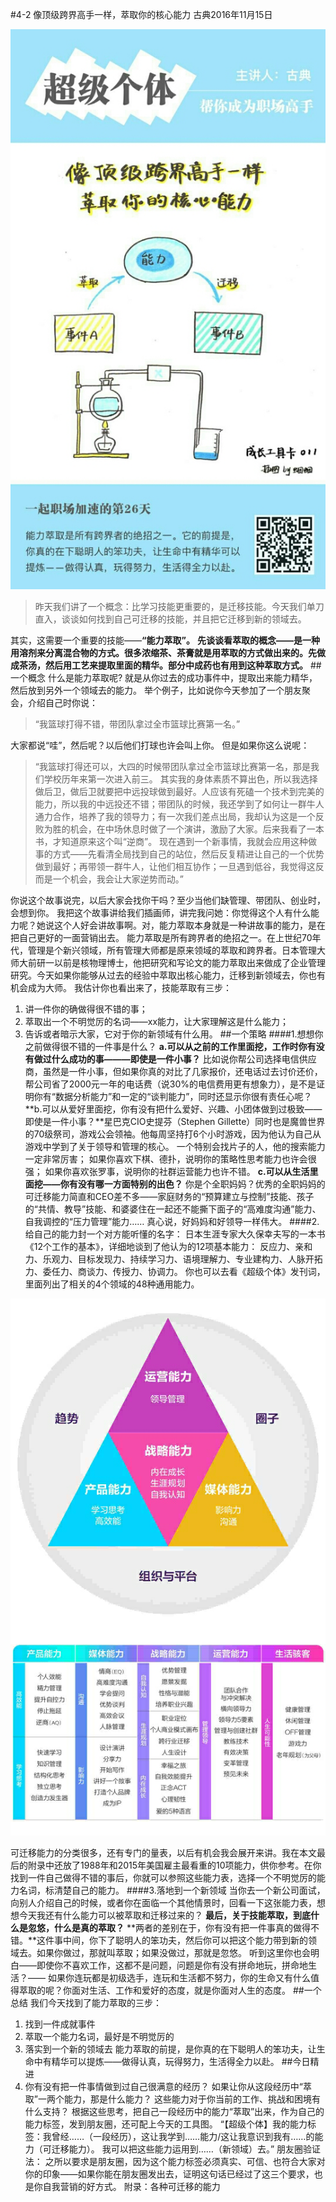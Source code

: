 #4-2 像顶级跨界高手一样，萃取你的核心能力
古典2016年11月15日

![](./_image/WechatIMG37.jpeg)

>昨天我们讲了一个概念：比学习技能更重要的，是迁移技能。今天我们单刀直入，谈谈如何找到自己可迁移的技能，并且把它迁移到新的领域去。

其实，这需要一个重要的技能——**“能力萃取”。**
**先谈谈看萃取的概念——是一种用溶剂来分离混合物的方式。很多浓缩茶、茶膏就是用萃取的方式做出来的。先做成茶汤，然后用工艺来提取里面的精华。部分中成药也有用到这种萃取方式。**
##一个概念
什么是能力萃取呢? 就是从你过去的成功事件中，提取出来能力精华，然后放到另外一个领域去的能力。
举个例子，比如说你今天参加了一个朋友聚会，介绍自己时你说：
>“我篮球打得不错，带团队拿过全市篮球比赛第一名。”

大家都说“哇”，然后呢？以后他们打球也许会叫上你。
但是如果你这么说呢：
>“我篮球打得还可以，大四的时候带团队拿过全市篮球比赛第一名，那是我们学校历年来第一次进入前三。 其实我的身体素质不算出色，所以我选择做后卫，做后卫就要把中远投球做到最好。人应该有死磕一个技术到完美的能力，所以我的中远投还不错；带团队的时候，我还学到了如何让一群牛人通力合作，培养了我的领导力；有一次我们差点出局，我却认为这是一个反败为胜的机会，在中场休息时做了一个演讲，激励了大家。后来我看了一本书，才知道原来这个叫“逆商”。 现在遇到一个新事情，我就会应用这种做事的方式——先看清全局找到自己的站位，然后反复精进让自己的一个优势做到最好；再带领一群牛人，让他们相互协作；一旦遇到低谷，我觉得这反而是一个机会，我会让大家逆势而动。”

你说这个故事说完，以后大家会找你干吗？至少当他们缺管理、带团队、创业时，会想到你。
我把这个故事讲给我们插画师，讲完我问她：你觉得这个人有什么能力呢？她说这个人好会讲故事啊。对，能力萃取本身就是一种讲故事的能力，是在把自己更好的一面营销出去。 
能力萃取是所有跨界者的绝招之一。在上世纪70年代，管理是个新兴领域，所有管理大师都是原来领域的萃取和跨界者。日本管理大师大前研一以前是核物理博士，他把研究和写论文的能力萃取出来做成了企业管理研究。今天如果你能够从过去的经验中萃取出核心能力，迁移到新领域去，你也有机会成为大师。
我估计你也看出来了，技能萃取有三步：
1. 讲一件你的确做得很不错的事；
2. 萃取出一个不明觉厉的名词——xx能力，让大家理解这是什么能力；
3. 告诉或者暗示大家，它对于你的新领域有什么用。
##一个策略
####1.想想你之前做得很不错的一件事是什么？
**a.可以从之前的工作里面挖，工作时你有没有做过什么成功的事———即使是一件小事？**
比如说你帮公司选择电信供应商，虽然是一件小事，但如果你真的对比了几家报价，还电话过去讨价还价，帮公司省了2000元一年的电话费（说30%的电信费用更有想象力），是不是证明你有“数据分析能力”和一定的“谈判能力”，同时还显示你很有责任心呢？
**b.可以从爱好里面挖，你有没有把什么爱好、兴趣、小团体做到过极致——即使是一件小事？**星巴克CIO史提芬（Stephen Gillette）同时也是魔兽世界的70级祭司，游戏公会领袖。他每周坚持打6个小时游戏，因为他认为自己从游戏中学到了关于领导和管理的核心。
一个特别会找片子的人，他的搜索能力一定非常厉害；
如果你喜欢下棋、德扑，说明你的策略性思考能力也许会很强；
如果你喜欢张罗事，说明你的社群运营能力也许不错。
**c.可以从生活里面挖——你有没有哪一方面特别的出色？**
你是个全职妈妈？优秀的全职妈妈的可迁移能力简直和CEO差不多——家庭财务的“预算建立与控制”技能、孩子的“共情、教导”技能、和婆婆住在一起还不能撕下面子的“高难度沟通”能力、自我调控的“压力管理”能力……
真心说，好妈妈和好领导一样伟大。
####2.给自己的能力封一个对方能听懂的名字：
日本生涯专家大久保幸夫写的一本书《12个工作的基本》，详细地谈到了他认为的12项基本能力：
反应力、亲和力、乐观力、目标发现力、持续学习力、语境理解力、专业建构力、人脉开拓力、委任力、商谈力、传授力、协调力。
你也可以去看《超级个体》发刊词，里面列出了相关的4个领域的48种通用能力。

![](./_image/WechatIMG38.png)

可迁移能力的分类很多，还有专门的量表，以后有机会我会展开来讲。我在本文最后的附录中还放了1988年和2015年美国雇主最看重的10项能力，供你参考。在你找到一件自己做得不错的事后，你就可以参照这些能力表，选择一个不明觉厉的能力名词，标清楚自己的能力。
####3.落地到一个新领域
当你去一个新公司面试，向别人介绍自己的时候，或者你在面临一个其他情景时，回看一下这张能力表，想想今天我还有什么能力可以被萃取和迁移过来的？
**最后，关于技能萃取，到底什么是忽悠，什么是真的萃取？**
**两者的差别在于，你有没有把一件事真的做得不错。**这件事中间，你下了聪明人的笨功夫，然后你可以把这个能力带到新的领域去。如果你做过，那就叫萃取；如果没做过，那就是忽悠。
听到这里你也会明白——即使你不喜欢工作，这都不是问题，问题是你有没有拼命地玩，拼命地生活？—— 如果你连玩都是初级选手，连玩和生活都不努力，你的生命又有什么值得萃取的呢？你面对生活、工作和爱好的态度，就是你面对人生的态度。
##一个总结
我们今天找到了能力萃取的三步：
1. 找到一件成就事件
2. 萃取一个能力名词，最好是不明觉厉的
3. 落实到一个新的领域去
能力萃取的前提，是你真的在下聪明人的笨功夫，让生命中有精华可以提炼——做得认真，玩得努力，生活得全力以赴。
##今日精进
1. 你有没有把一件事情做到过自己很满意的经历？ 
如果让你从这段经历中“萃取”一两个能力，那是什么能力？
这些能力对于你当前的工作、挑战和困境有什么支持？
根据这些思考，把自己一段经历中的能力“萃取”出来，作为自己的能力标签，发到朋友圈，还可配上今天的工具图。
“【超级个体】我的能力标签：我曾经……（一段经历），这让我学到……能力/这让我意识到我有……的能力（可迁移能力）。 我可以把这些能力运用到……（新领域）去。”
朋友圈验证法：
之所以要求是朋友圈，因为这个能力标签必须真实、可信、也符合大家对你的印象——如果你能在朋友圈发出去，证明这句话已经过了这三个要求，也是你自我营销的好方式。
附录：各种可迁移的能力

